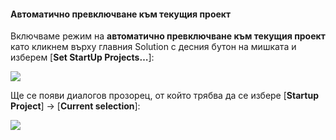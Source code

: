 #### Aвтоматично превключване към текущия проект

Включваме режим на **автоматично превключване към текущия проект** като кликнем върху главния Solution с десния бутон на мишката и изберем [**Set StartUp Projects…**]:  

 ![](/assets/chapter-3-images/02.Excellent-or-not-02.png)

 Ще се появи диалогов прозорец, от който трябва да се избере [**Startup Project**] -> [**Current selection**]:

 ![](/assets/chapter-3-images/02.Excellent-or-not-03.png)
